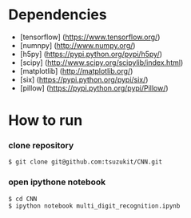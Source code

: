 # Dependencies

- [tensorflow] (https://www.tensorflow.org/)
- [numnpy] (http://www.numpy.org/)
- [h5py] (https://pypi.python.org/pypi/h5py/)
- [scipy] (http://www.scipy.org/scipylib/index.html)
- [matplotlib] (http://matplotlib.org/)
- [six] (https://pypi.python.org/pypi/six/)
- [pillow] (https://pypi.python.org/pypi/Pillow/)

# How to run

### clone repository

```
$ git clone git@github.com:tsuzukit/CNN.git
```

### open ipythone notebook

```
$ cd CNN
$ ipython notebook multi_digit_recognition.ipynb
```

